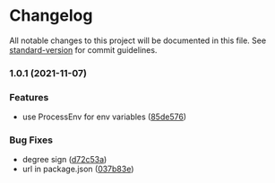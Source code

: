 # Changelog

All notable changes to this project will be documented in this file. See [standard-version](https://github.com/conventional-changelog/standard-version) for commit guidelines.

### 1.0.1 (2021-11-07)


### Features

* use ProcessEnv for env variables ([85de576](https://gitlab.com/4s1/snow-white/snow-white-ui/commit/85de576f55e08b1ff86de174e980b7c801df36f8))


### Bug Fixes

* degree sign ([d72c53a](https://gitlab.com/4s1/snow-white/snow-white-ui/commit/d72c53a7b8565c41ed400aeb1117e837bb4dde93))
* url in package.json ([037b83e](https://gitlab.com/4s1/snow-white/snow-white-ui/commit/037b83e6f0ee77b79d28eb7d7adbebae7cc40c2a))
